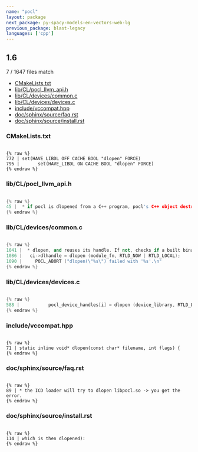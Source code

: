 ```yaml
---
name: "pocl"
layout: package
next_package: py-spacy-models-en-vectors-web-lg
previous_package: blast-legacy
languages: ['cpp']
---
```

## 1.6
7 / 1647 files match

 - [CMakeLists.txt](#cmakeliststxt)
 - [lib/CL/pocl_llvm_api.h](#libclpocl_llvm_apih)
 - [lib/CL/devices/common.c](#libcldevicescommonc)
 - [lib/CL/devices/devices.c](#libcldevicesdevicesc)
 - [include/vccompat.hpp](#includevccompathpp)
 - [doc/sphinx/source/faq.rst](#docsphinxsourcefaqrst)
 - [doc/sphinx/source/install.rst](#docsphinxsourceinstallrst)

### CMakeLists.txt

```

{% raw %}
772 | set(HAVE_LIBDL OFF CACHE BOOL "dlopen" FORCE)
795 |       set(HAVE_LIBDL ON CACHE BOOL "dlopen" FORCE)
{% endraw %}

```
### lib/CL/pocl_llvm_api.h

```cpp

{% raw %}
45 |  * if pocl is dlopened from a C++ program, pocl's C++ object destructors
{% endraw %}

```
### lib/CL/devices/common.c

```cpp

{% raw %}
1041 |  * dlopen, and reuses its handle. If not, checks if a built binary is found
1086 |   ci->dlhandle = dlopen (module_fn, RTLD_NOW | RTLD_LOCAL);
1090 |     POCL_ABORT ("dlopen(\"%s\") failed with '%s'.\n"
{% endraw %}

```
### lib/CL/devices/devices.c

```cpp

{% raw %}
588 |           pocl_device_handles[i] = dlopen (device_library, RTLD_LAZY);
{% endraw %}

```
### include/vccompat.hpp

```

{% raw %}
71 | static inline void* dlopen(const char* filename, int flags) {
{% endraw %}

```
### doc/sphinx/source/faq.rst

```

{% raw %}
89 | * the ICD loader will try to dlopen libpocl.so -> you get the error.
{% endraw %}

```
### doc/sphinx/source/install.rst

```

{% raw %}
114 | which is then dlopened):
{% endraw %}

```